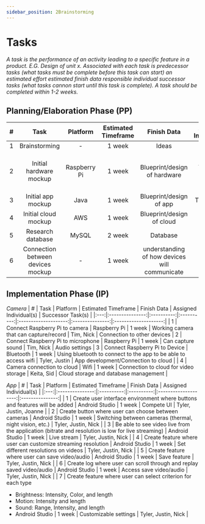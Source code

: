 ```yaml
---
sidebar_position: 2Brainstorming
---
```


# Tasks
_A task is the performance of an activity leading to a specific feature in a product. E.G. Design of unit x. Associated with each task is predecessor tasks (what tasks must be complete before this task can start) an estimated effort estimated finish data responsible individual successor tasks (what tasks cannon start until this task is complete). A task should be completed within 1-2 weeks._

## Planning/Elaboration Phase (PP)
| # | Task | Platform | Estimated Timeframe | Finish Data | Assigned Individual(s) | Successor Task(s) |
|:---:|:---------------:|:----------:|:----------:|:--------------------:|:---------------:|:--------------------:|
| 1 | Brainstorming | - | 1 week | Ideas | Everyone | - |
| 2 | Initial hardware mockup | Raspberry Pi | 1 week | Blueprint/design of hardware | Tim, Nick, Joanne | Building Hardware (Camera / Raspberry Pi) |
| 3 | Initial app mockup | Java | 1 week | Blueprint/design of app | Tyler, Justin | Running app |
| 4 | Initial cloud mockup | AWS | 1 week | Blueprint/design of cloud | Keita, Sid | Cloud connection |
| 5 | Research database | MySQL | 2 week | Database | Keita | Storing recordings |
| 6 | Connection between devices mockup | - | 1 week | understanding of how devices will communicate | Tyler, Joanne | Connection between devices |


## Implementation Phase (IP)

_Camera_
| # | Task | Platform | Estimated Timeframe | Finish Data | Assigned Individual(s) | Successor Task(s) |
|:---:|:---------------:|:----------:|:----------:|:--------------------:|:---------------:|:--------------------:|
| 1 | Connect Raspberry Pi to camera | Raspberry Pi | 1 week | Working camera that can capture/record | Tim, Nick | Connection to other devices
| 2 | Connect Raspberry Pi to microphone | Raspberry Pi | 1 week | Can capture sound | Tim, Nick | Audio settings
| 3 | Connect Raspberry Pi to Device | Bluetooth | 1 week | Using bluetooth to connect to the app to be able to access wifi | Tyler, Justin | App development/Connection to cloud |
| 4 | Camera connection to cloud | Wifi | 1 week | Connection to cloud for video storage | Keita, Sid | Cloud storage and database management |

_App_
| # | Task | Platform | Estimated Timeframe | Finish Data | Assigned Individual(s) |
|:---:|:---------------:|:----------:|:----------:|:--------------------:|:---------------:|
| 1 | Create user interface environment where buttons and features will be added | Android Studio | 1 week | Compete UI | Tyler, Justin, Joanne |
| 2 | Create button where user can choose between cameras | Android Studio | 1 week | Switching between cameras (thermal, night vision, etc.) | Tyler, Justin, Nick |
| 3 | Be able to see video live from the application (bitrate and resolution is low for live streaming) | Android Studio | 1 week | Live stream | Tyler, Justin, Nick | 
| 4 | Create feature where user can customize streaming resolution | Android Studio | 1 week | Set different resolutions on videos | Tyler, Justin, Nick |
| 5 | Create feature where user can save video/audio | Android Studio | 1 week | Save feature | Tyler, Justin, Nick |
| 6 | Create log where user can scroll through and replay saved video/audio | Android Studio | 1 week | Access save video/audio | Tyler, Justin, Nick |
| 7 | Create feature where user can select criterion for each type 
- Brightness: Intensity, Color, and length
- Motion: Intensity and length
- Sound: Range, Intensity, and length
- Android Studio | 1 week | Customizable settings | Tyler, Justin, Nick |
